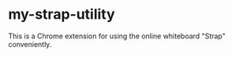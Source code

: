 # my-strap-utility
This is a Chrome extension for using the online whiteboard "Strap" conveniently.
